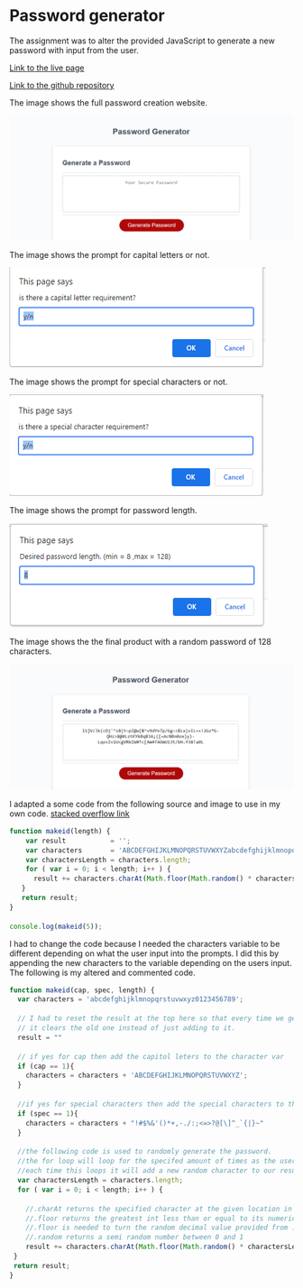 # Password generator 
The assignment was to alter the provided JavaScript to generate a new password with input from the user. 

[Link to the live page](https://clabel95.github.io/03-JavaScript-Homework/)


[Link to the github repository](https://github.com/clabel95/03-JavaScript-Homework)

The image shows the full password creation website.

![The image shows the full password creation website.](https://github.com/clabel95/03-JavaScript-Homework/blob/373b1a257d112e8bd8341e203f571aea22ceeb67/Assets/images/full_page.PNG?raw=true)

The image shows the prompt for capital letters or not.

![The image shows the prompt for capital letters or not.](https://github.com/clabel95/03-JavaScript-Homework/blob/373b1a257d112e8bd8341e203f571aea22ceeb67/Assets/images/Caps_prompt.PNG?raw=true)

The image shows the prompt for special characters or not.

![The image shows the prompt for special characters or not.](https://github.com/clabel95/03-JavaScript-Homework/blob/373b1a257d112e8bd8341e203f571aea22ceeb67/Assets/images/Special_prompt.PNG?raw=true)

The image shows the prompt for password length.

![The image shows the prompt for password length.](https://github.com/clabel95/03-JavaScript-Homework/blob/373b1a257d112e8bd8341e203f571aea22ceeb67/Assets/images/Length_prompt.PNG?raw=true)

The image shows the the final product with a random password of 128 characters.

![The image shows the the final product with a random password of 128 characters.](https://github.com/clabel95/03-JavaScript-Homework/blob/373b1a257d112e8bd8341e203f571aea22ceeb67/Assets/images/new_password.PNG?raw=true)


I adapted a some code from the following source and image to use in my own code.
[stacked overflow link](https://stackoverflow.com/questions/1349404/generate-random-string-characters-in-javascript) 

```JavaScript
function makeid(length) {
    var result           = '';
    var characters       = 'ABCDEFGHIJKLMNOPQRSTUVWXYZabcdefghijklmnopqrstuvwxyz0123456789';
    var charactersLength = characters.length;
    for ( var i = 0; i < length; i++ ) {
      result += characters.charAt(Math.floor(Math.random() * charactersLength));
   }
   return result;
}

console.log(makeid(5));
```
I had to change the code because I needed the characters variable to be different depending on what the user input into the prompts. I did this by appending the new characters to the variable depending on the users input. The following is my altered and commented code.

```JavaScript
function makeid(cap, spec, length) {
  var characters = 'abcdefghijklmnopqrstuvwxyz0123456789';
  
  // I had to reset the result at the top here so that every time we generate a new password
  // it clears the old one instead of just adding to it. 
  result = ""
 
  // if yes for cap then add the capitol leters to the character var
  if (cap == 1){
    characters = characters + 'ABCDEFGHIJKLMNOPQRSTUVWXYZ';
  }

  //if yes for special characters then add the special characters to the character var
  if (spec == 1){
    characters = characters + "!#$%&'()*+,-./:;<=>?@[\]^_`{|}~"
  }

  //the following code is used to randomly generate the password.
  //the for loop will loop for the specifed amount of times as the user put in for their password length
  //each time this loops it will add a new random character to our result variable.  
  var charactersLength = characters.length;  
  for ( var i = 0; i < length; i++ ) {

    //.charAt returns the specified character at the given location in a string.
    //.floor returns the greatest int less than or equal to its numeric argument.
    //.floor is needed to turn the random decimal value provided from .random into a whole digit value.
    //.random returns a semi random number between 0 and 1
    result += characters.charAt(Math.floor(Math.random() * charactersLength));
 }
 return result;
}
```




